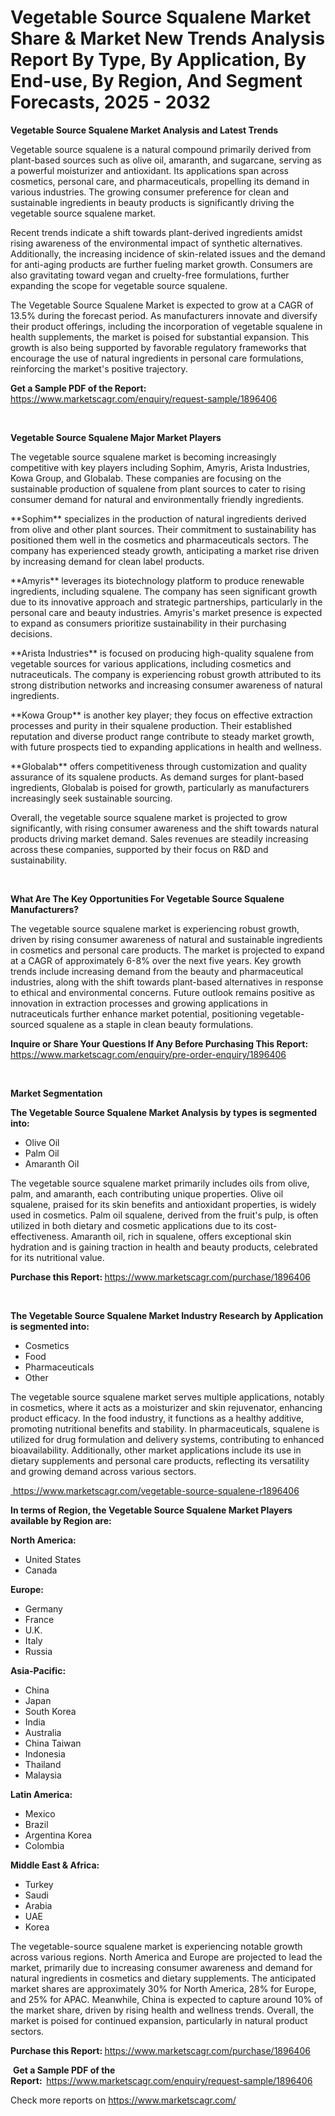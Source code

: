 <p><h1>Vegetable Source Squalene Market Share & Market New Trends Analysis Report By Type, By Application, By End-use, By Region, And Segment Forecasts, 2025 - 2032</h1></p><p><strong>Vegetable Source Squalene Market Analysis and Latest Trends</strong></p>
<p><p>Vegetable source squalene is a natural compound primarily derived from plant-based sources such as olive oil, amaranth, and sugarcane, serving as a powerful moisturizer and antioxidant. Its applications span across cosmetics, personal care, and pharmaceuticals, propelling its demand in various industries. The growing consumer preference for clean and sustainable ingredients in beauty products is significantly driving the vegetable source squalene market. </p><p>Recent trends indicate a shift towards plant-derived ingredients amidst rising awareness of the environmental impact of synthetic alternatives. Additionally, the increasing incidence of skin-related issues and the demand for anti-aging products are further fueling market growth. Consumers are also gravitating toward vegan and cruelty-free formulations, further expanding the scope for vegetable source squalene. </p><p>The Vegetable Source Squalene Market is expected to grow at a CAGR of 13.5% during the forecast period. As manufacturers innovate and diversify their product offerings, including the incorporation of vegetable squalene in health supplements, the market is poised for substantial expansion. This growth is also being supported by favorable regulatory frameworks that encourage the use of natural ingredients in personal care formulations, reinforcing the market's positive trajectory.</p></p>
<p><strong>Get a Sample PDF of the Report:&nbsp;</strong> <a href="https://www.marketscagr.com/enquiry/request-sample/1896406?utm_campaign=1998&utm_medium=2&utm_source=Github&utm_content=ia&utm_term=13012025&utm_id=vegetable-source-squalene">https://www.marketscagr.com/enquiry/request-sample/1896406</a></p>
<p>&nbsp;</p>
<p><strong>Vegetable Source Squalene Major Market Players</strong></p>
<p><p>The vegetable source squalene market is becoming increasingly competitive with key players including Sophim, Amyris, Arista Industries, Kowa Group, and Globalab. These companies are focusing on the sustainable production of squalene from plant sources to cater to rising consumer demand for natural and environmentally friendly ingredients.</p><p>**Sophim** specializes in the production of natural ingredients derived from olive and other plant sources. Their commitment to sustainability has positioned them well in the cosmetics and pharmaceuticals sectors. The company has experienced steady growth, anticipating a market rise driven by increasing demand for clean label products.</p><p>**Amyris** leverages its biotechnology platform to produce renewable ingredients, including squalene. The company has seen significant growth due to its innovative approach and strategic partnerships, particularly in the personal care and beauty industries. Amyris's market presence is expected to expand as consumers prioritize sustainability in their purchasing decisions.</p><p>**Arista Industries** is focused on producing high-quality squalene from vegetable sources for various applications, including cosmetics and nutraceuticals. The company is experiencing robust growth attributed to its strong distribution networks and increasing consumer awareness of natural ingredients.</p><p>**Kowa Group** is another key player; they focus on effective extraction processes and purity in their squalene production. Their established reputation and diverse product range contribute to steady market growth, with future prospects tied to expanding applications in health and wellness.</p><p>**Globalab** offers competitiveness through customization and quality assurance of its squalene products. As demand surges for plant-based ingredients, Globalab is poised for growth, particularly as manufacturers increasingly seek sustainable sourcing.</p><p>Overall, the vegetable source squalene market is projected to grow significantly, with rising consumer awareness and the shift towards natural products driving market demand. Sales revenues are steadily increasing across these companies, supported by their focus on R&D and sustainability.</p></p>
<p>&nbsp;</p>
<p><strong>What Are The Key Opportunities For Vegetable Source Squalene Manufacturers?</strong></p>
<p><p>The vegetable source squalene market is experiencing robust growth, driven by rising consumer awareness of natural and sustainable ingredients in cosmetics and personal care products. The market is projected to expand at a CAGR of approximately 6-8% over the next five years. Key growth trends include increasing demand from the beauty and pharmaceutical industries, along with the shift towards plant-based alternatives in response to ethical and environmental concerns. Future outlook remains positive as innovation in extraction processes and growing applications in nutraceuticals further enhance market potential, positioning vegetable-sourced squalene as a staple in clean beauty formulations.</p></p>
<p><strong>Inquire or Share Your Questions If Any Before Purchasing This Report:</strong> <a href="https://www.marketscagr.com/enquiry/pre-order-enquiry/1896406?utm_campaign=1998&utm_medium=2&utm_source=Github&utm_content=ia&utm_term=13012025&utm_id=vegetable-source-squalene">https://www.marketscagr.com/enquiry/pre-order-enquiry/1896406</a></p>
<p>&nbsp;</p>
<p><strong>Market Segmentation</strong></p>
<p><strong>The Vegetable Source Squalene Market Analysis by types is segmented into:</strong></p>
<p><ul><li>Olive Oil</li><li>Palm Oil</li><li>Amaranth Oil</li></ul></p>
<p><p>The vegetable source squalene market primarily includes oils from olive, palm, and amaranth, each contributing unique properties. Olive oil squalene, praised for its skin benefits and antioxidant properties, is widely used in cosmetics. Palm oil squalene, derived from the fruit's pulp, is often utilized in both dietary and cosmetic applications due to its cost-effectiveness. Amaranth oil, rich in squalene, offers exceptional skin hydration and is gaining traction in health and beauty products, celebrated for its nutritional value.</p></p>
<p><strong>Purchase this Report:&nbsp;</strong><a href="https://www.marketscagr.com/purchase/1896406?utm_campaign=1998&utm_medium=2&utm_source=Github&utm_content=ia&utm_term=13012025&utm_id=vegetable-source-squalene">https://www.marketscagr.com/purchase/1896406</a></p>
<p>&nbsp;</p>
<p><strong>The Vegetable Source Squalene Market Industry Research by Application is segmented into:</strong></p>
<p><ul><li>Cosmetics</li><li>Food</li><li>Pharmaceuticals</li><li>Other</li></ul></p>
<p><p>The vegetable source squalene market serves multiple applications, notably in cosmetics, where it acts as a moisturizer and skin rejuvenator, enhancing product efficacy. In the food industry, it functions as a healthy additive, promoting nutritional benefits and stability. In pharmaceuticals, squalene is utilized for drug formulation and delivery systems, contributing to enhanced bioavailability. Additionally, other market applications include its use in dietary supplements and personal care products, reflecting its versatility and growing demand across various sectors.</p></p>
<p><a href="https://www.marketscagr.com/vegetable-source-squalene-r1896406?utm_campaign=1998&utm_medium=2&utm_source=Github&utm_content=ia&utm_term=13012025&utm_id=vegetable-source-squalene">&nbsp;https://www.marketscagr.com/vegetable-source-squalene-r1896406</a></p>
<p><strong>In terms of Region, the Vegetable Source Squalene Market Players available by Region are:</strong></p>
<p>
    <p> <strong> North America: </strong>
        <ul>
            <li>United States</li>
            <li>Canada</li>
        </ul>
        </p> 
    <p> <strong> Europe: </strong>
        <ul>
            <li>Germany</li>
            <li>France</li>
            <li>U.K.</li>
            <li>Italy</li>
            <li>Russia</li>
        </ul>
        </p> 
    <p> <strong> Asia-Pacific: </strong>
        <ul>
            <li>China</li>
            <li>Japan</li>
            <li>South Korea</li>
            <li>India</li>
            <li>Australia</li>
            <li>China Taiwan</li>
            <li>Indonesia</li>
            <li>Thailand</li>
            <li>Malaysia</li>
        </ul>
        </p> 
    <p> <strong> Latin America: </strong>
        <ul>
            <li>Mexico</li>
            <li>Brazil</li>
            <li>Argentina Korea</li>
            <li>Colombia</li>
        </ul>
        </p> 
    <p> <strong> Middle East & Africa: </strong>
        <ul>
            <li>Turkey</li>
            <li>Saudi</li>
            <li>Arabia</li>
            <li>UAE</li>
            <li>Korea</li>
        </ul>
    </p>
    </p>
<p><p>The vegetable-source squalene market is experiencing notable growth across various regions. North America and Europe are projected to lead the market, primarily due to increasing consumer awareness and demand for natural ingredients in cosmetics and dietary supplements. The anticipated market shares are approximately 30% for North America, 28% for Europe, and 25% for APAC. Meanwhile, China is expected to capture around 10% of the market share, driven by rising health and wellness trends. Overall, the market is poised for continued expansion, particularly in natural product sectors.</p></p>
<p><strong>Purchase this Report: </strong><a href="https://www.marketscagr.com/purchase/1896406?utm_campaign=1998&utm_medium=2&utm_source=Github&utm_content=ia&utm_term=13012025&utm_id=vegetable-source-squalene">https://www.marketscagr.com/purchase/1896406</a></p>
<p>&nbsp;<strong>Get a Sample PDF of the Report:&nbsp;&nbsp;</strong><a href="https://www.marketscagr.com/enquiry/request-sample/1896406?utm_campaign=1998&utm_medium=2&utm_source=Github&utm_content=ia&utm_term=13012025&utm_id=vegetable-source-squalene">https://www.marketscagr.com/enquiry/request-sample/1896406</a></p>
<p><strong></strong></p>
<p>Check more reports on <a href="https://www.marketscagr.com/?utm_campaign=1998&utm_medium=2&utm_source=Github&utm_content=ia&utm_term=13012025&utm_id=vegetable-source-squalene">https://www.marketscagr.com/</a></p>